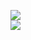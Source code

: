 [![](https://img.shields.io/badge/Made%20With-Github%20Spray-lightgrey.svg?style=for-the-badge&logo=github)](https://github.com/Annihil/github-spray#3776)  
[![](https://i.imgur.com/2DrTn0Z.gif)](https://github.com/Annihil/github-spray)